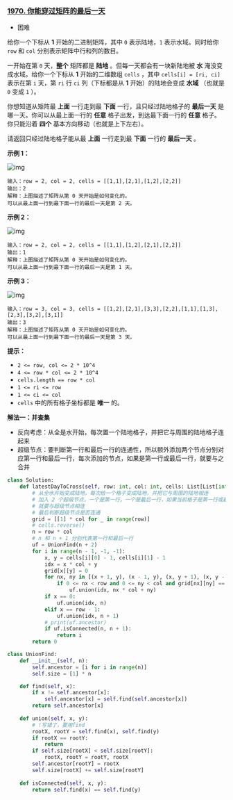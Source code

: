### [1970. 你能穿过矩阵的最后一天](https://leetcode.cn/problems/last-day-where-you-can-still-cross/)

- 困难

给你一个下标从 **1** 开始的二进制矩阵，其中 `0` 表示陆地，`1` 表示水域。同时给你 `row` 和 `col` 分别表示矩阵中行和列的数目。

一开始在第 `0` 天，**整个** 矩阵都是 **陆地** 。但每一天都会有一块新陆地被 **水** 淹没变成水域。给你一个下标从 **1** 开始的二维数组 `cells` ，其中 `cells[i] = [ri, ci]` 表示在第 `i` 天，第 `ri` 行 `ci` 列（下标都是从 **1** 开始）的陆地会变成 **水域** （也就是 `0` 变成 `1` ）。

你想知道从矩阵最 **上面** 一行走到最 **下面** 一行，且只经过陆地格子的 **最后一天** 是哪一天。你可以从最上面一行的 **任意** 格子出发，到达最下面一行的 **任意** 格子。你只能沿着 **四个** 基本方向移动（也就是上下左右）。

请返回只经过陆地格子能从最 **上面** 一行走到最 **下面** 一行的 **最后一天** 。

**示例 1：**

 ![img](https://assets.leetcode.com/uploads/2021/07/27/1.png)

```
输入：row = 2, col = 2, cells = [[1,1],[2,1],[1,2],[2,2]]
输出：2
解释：上图描述了矩阵从第 0 天开始是如何变化的。
可以从最上面一行到最下面一行的最后一天是第 2 天。
```

**示例 2：**

 ![img](https://assets.leetcode.com/uploads/2021/07/27/2.png)

```
输入：row = 2, col = 2, cells = [[1,1],[1,2],[2,1],[2,2]]
输出：1
解释：上图描述了矩阵从第 0 天开始是如何变化的。
可以从最上面一行到最下面一行的最后一天是第 1 天。
```

**示例 3：**

 ![img](https://assets.leetcode.com/uploads/2021/07/27/3.png)

```
输入：row = 3, col = 3, cells = [[1,2],[2,1],[3,3],[2,2],[1,1],[1,3],[2,3],[3,2],[3,1]]
输出：3
解释：上图描述了矩阵从第 0 天开始是如何变化的。
可以从最上面一行到最下面一行的最后一天是第 3 天。
```

**提示：**

- `2 <= row, col <= 2 * 10^4`
- `4 <= row * col <= 2 * 10^4`
- `cells.length == row * col`
- `1 <= ri <= row`
- `1 <= ci <= col`
- `cells` 中的所有格子坐标都是 **唯一** 的。

**解法一：并查集**

- 反向考虑：从全是水开始，每次置一个陆地格子，并把它与周围的陆地格子连起来
- 超级节点：要判断第一行和最后一行的连通性，所以额外添加两个节点分别对应第一行和最后一行，每次添加的节点，如果是第一行或最后一行，就要与之合并

```python
class Solution:
    def latestDayToCross(self, row: int, col: int, cells: List[List[int]]) -> int:
        # 从全水开始变成陆地，每次给一个格子变成陆地，并把它与周围的陆地相连
        # 加入 2 个超级节点，一个是第一行，一个是最后一行，如果当前格子是第一行或最后一行
        # 就要与超级节点相连
        # 最后判断超级节点是否连通
        grid = [[1] * col for _ in range(row)]
        # cells.reverse()
        n = row * col
        # n 和 n + 1 分别代表第一行和最后一行
        uf = UnionFind(n + 2)
        for i in range(n - 1, -1, -1):
            x, y = cells[i][0] - 1, cells[i][1] - 1
            idx = x * col + y
            grid[x][y] = 0
            for nx, ny in [(x + 1, y), (x - 1, y), (x, y + 1), (x, y - 1)]:
                if 0 <= nx < row and 0 <= ny < col and grid[nx][ny] == 0:
                    uf.union(idx, nx * col + ny)
            if x == 0:
                uf.union(idx, n)
            elif x == row - 1:
                uf.union(idx, n + 1)
            # print(uf.ancestor)
            if uf.isConnected(n, n + 1):
                return i
        return 0

class UnionFind:
    def __init__(self, n):
        self.ancestor = [i for i in range(n)]
        self.size = [1] * n

    def find(self, x):
        if x != self.ancestor[x]:
            self.ancestor[x] = self.find(self.ancestor[x])
        return self.ancestor[x]
    
    def union(self, x, y):
        # !写错了，要用find
        rootX, rootY = self.find(x), self.find(y)
        if rootX == rootY:
            return
        if self.size[rootX] < self.size[rootY]:
            rootX, rootY = rootY, rootX
        self.ancestor[rootY] = rootX
        self.size[rootX] += self.size[rootY]
        
    def isConnected(self, x, y):
        return self.find(x) == self.find(y)
```

